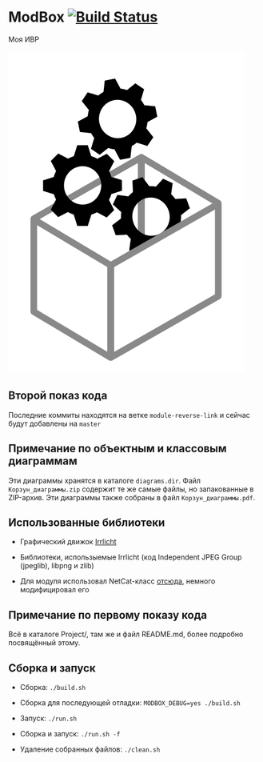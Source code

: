 # ModBox [![Build Status](https://travis-ci.com/kodo-pp/ModBox.svg?branch=master)](https://travis-ci.com/kodo-pp/ModBox)

Моя ИВР

![ModBox](/github/images/logo.png)

## Второй показ кода
Последние коммиты находятся на ветке `module-reverse-link` и сейчас будут добавлены на `master`

## Примечание по объектным и классовым диаграммам
Эти диаграммы хранятся в каталоге `diagrams.dir`. Файл `Корзун_диаграммы.zip` содержит те же самые файлы, но запакованные в ZIP-архив. Эти диаграммы также собраны в файл `Корзун_диаграммы.pdf`.

## Использованные библиотеки
- Графический движок [Irrlicht](https://sourceforge.net/projects/irrlicht)

- Библиотеки, использыемые Irrlicht (код Independent JPEG Group (jpeglib), libpng и zlib)

- Для модуля использовал NetCat-класс [отсюда](https://gist.github.com/leonjza/f35a7252babdf77c8421), немного модифицировал его

## Примечание по первому показу кода
Всё в каталоге Project/, там же и файл
README.md, более подробно посвящённый
этому.

## Сборка и запуск
- Сборка: `./build.sh`

- Сборка для последующей отладки: `MODBOX_DEBUG=yes ./build.sh`

- Запуск: `./run.sh`

- Сборка и запуск: `./run.sh -f`

- Удаление собранных файлов: `./clean.sh`
